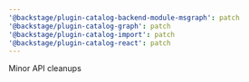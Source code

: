 ```yaml
---
'@backstage/plugin-catalog-backend-module-msgraph': patch
'@backstage/plugin-catalog-graph': patch
'@backstage/plugin-catalog-import': patch
'@backstage/plugin-catalog-react': patch
---
```


Minor API cleanups
